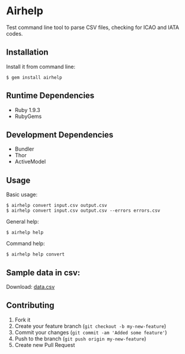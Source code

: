 # Airhelp

Test command line tool to parse CSV files, checking for ICAO and IATA codes.

## Installation

Install it from command line:

    $ gem install airhelp

## Runtime Dependencies

  * Ruby 1.9.3
  * RubyGems

## Development Dependencies

  * Bundler
  * Thor
  * ActiveModel

## Usage

  Basic usage:
  
    $ airhelp convert input.csv output.csv
    $ airhelp convert input.csv output.csv --errors errors.csv
    
  General help:
  
    $ airhelp help

  Command help:
    
    $ airhelp help convert
    
## Sample data in csv:
  
  Download: [data.csv](https://docs.google.com/a/proapi.eu/uc?id=0B6XHzebC0B8LTEd5X3YwdUk2STA&export=download)

## Contributing

1. Fork it
2. Create your feature branch (`git checkout -b my-new-feature`)
3. Commit your changes (`git commit -am 'Added some feature'`)
4. Push to the branch (`git push origin my-new-feature`)
5. Create new Pull Request
